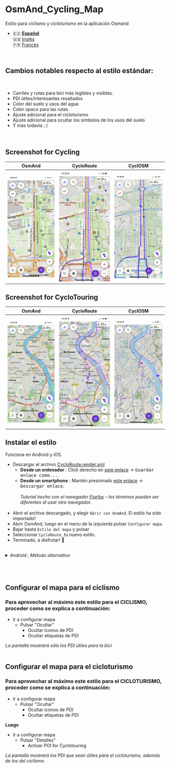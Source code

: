 # OsmAnd_Cycling_Map
Estilo para ciclismo y cicloturismo en la aplicación Osmand

- 🇪🇸 **[Español](README_ES.md)**<br>
🇬🇧 [Inglés](README_EN.md)<br>
🇫🇷 [Francés](README.md)

<br>

## Cambios notables respecto al estilo estándar:
<br>

- Carriles y rutas para bici más legibles y visibles.
- PDI útiles/interesantes resaltados
- Color del suelo y usos del agua
- Color opaco para las rutas
- Ajuste adicional para el cicloturismo
- Ajuste adicional para ocultar los símbolos de los usos del suelo
- Y más todavía ; ) 
<br><br><br>

## Screenshot for Cycling

| OsmAnd  | CycloRoute | CyclOSM |
| :-------------: | :-------------: | :-------------: |
| <img src="Screenshots/OsmAnd_Cycling.gif" width="300" /> | <img src="Screenshots/CycloRoute_Cycling.gif" width="300" /> | <img src="Screenshots/CyclOSM_Cycling.gif" width="300" /> |

## Screenshot for CycloTouring

| OsmAnd  | CycloRoute | CyclOSM |
| :-------------: | :-------------: | :-------------: |
| <img src="Screenshots/OsmAnd_Touring.gif" width="300" />  | <img src="Screenshots/CycloRoute_Touring.gif" width="300" />  | <img src="Screenshots/CyclOSM_Touring.gif" width="300" />  |

## Instalar el estilo
Funciona en Android y iOS.

- Descargar el archivo [CycloRoute.render.xml](https://raw.githubusercontent.com/Hades1503/OsmAnd_Cycling_Map/main/CycloRoute.render.xml)
  - **Desde un ordenador** : Click derecho en [este enlace](https://github.com/Hades1503/OsmAnd_Cycling_Map/raw/main/CycloRoute.render.xml) → <kbd><samp>Guardar enlace como...</samp></kbd>.
  - **Desde un smartphone** : Mantén presionado [este enlace](https://github.com/Hades1503/OsmAnd_Cycling_Map/raw/main/CycloRoute.render.xml) → <kbd><samp>Descargar enlace</samp></kbd>.<br>
    <br>
    *Tutorial hecho con el navegador <a href="https://www.mozilla.org/es-ES/firefox/new/">Firefox</a> – los términos pueden ser diferentes al usar otro navegador.*<br>
    <br>
- Abrir el archivo descargado, y elegir `Abrir con OsmAnd`. El estilo ha sido importado!
- Abrir OsmAnd, luego en el menu de la izquierda pulsar `Configurar mapa`
- Bajar hasta `Estilo del mapa` y pulsar
- Seleccionar `CycloRoute`, tu nuevo estilo.
- Terminado, a disfrutar! 🎉
<br>
<details>
    <summary><i>Android ; Método alternativo</i></summary>
        <p>Una vez descargado el archivo, moverlo a la carpeta Android → Data → net.osmand.plus → files → rendering.</p>
</details>
<br><br><br>

## Configurar el mapa para el ciclismo


### Para aprovechar al máximo este estilo para el CICLISMO, proceder como se explica a continuación:

  - Ir a configurar mapa
    - Pulsar "Ocultar"
      - Ocultar iconos de PDI
      - Ocultar etiquetas de PDI

*La pantalla mostrará sólo los PDI útiles para la bici*
<br><br>



## Configurar el mapa para el cicloturismo

### Para aprovechar al máximo este estilo para el CICLOTURISMO, proceder como se explica a continuación:

  - Ir a configurar mapa
    - Pulsar "Ocultar"
      - Ocultar iconos de PDI
      - Ocultar etiquetas de PDI

**Luego**

  - Ir a configurar mapa
    - Pulsar "Detalles"
      - Activar POI for Cyclotouring

*La pantalla mostrará los PDI que sean útiles para el cicloturismo, además de los del ciclismo.*

